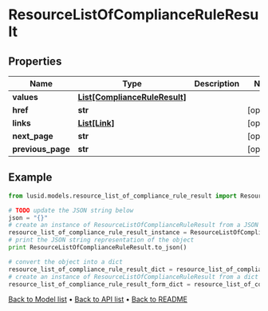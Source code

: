 # ResourceListOfComplianceRuleResult


## Properties
Name | Type | Description | Notes
------------ | ------------- | ------------- | -------------
**values** | [**List[ComplianceRuleResult]**](ComplianceRuleResult.md) |  | 
**href** | **str** |  | [optional] 
**links** | [**List[Link]**](Link.md) |  | [optional] 
**next_page** | **str** |  | [optional] 
**previous_page** | **str** |  | [optional] 

## Example

```python
from lusid.models.resource_list_of_compliance_rule_result import ResourceListOfComplianceRuleResult

# TODO update the JSON string below
json = "{}"
# create an instance of ResourceListOfComplianceRuleResult from a JSON string
resource_list_of_compliance_rule_result_instance = ResourceListOfComplianceRuleResult.from_json(json)
# print the JSON string representation of the object
print ResourceListOfComplianceRuleResult.to_json()

# convert the object into a dict
resource_list_of_compliance_rule_result_dict = resource_list_of_compliance_rule_result_instance.to_dict()
# create an instance of ResourceListOfComplianceRuleResult from a dict
resource_list_of_compliance_rule_result_form_dict = resource_list_of_compliance_rule_result.from_dict(resource_list_of_compliance_rule_result_dict)
```
[Back to Model list](../README.md#documentation-for-models) &#8226; [Back to API list](../README.md#documentation-for-api-endpoints) &#8226; [Back to README](../README.md)


